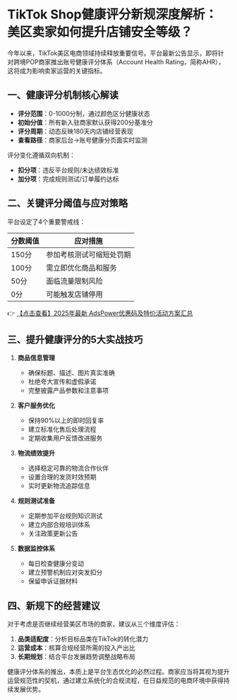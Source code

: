 # TikTok Shop健康评分新规深度解析：美区卖家如何提升店铺安全等级？

今年以来，TikTok美区电商领域持续释放重要信号。平台最新公告显示，即将针对跨境POP商家推出账号健康评分体系（Account Health Rating，简称AHR），这将成为影响卖家运营的关键指标。

## 一、健康评分机制核心解读

- **评分范围**：0-1000分制，通过颜色区分健康状态
- **初始分值**：所有新入驻商家默认获得200分基准分
- **评分周期**：动态反映180天内店铺经营表现
- **查看路径**：商家后台→账号健康分页面实时监测

评分变化遵循双向机制：
- **扣分项**：违反平台规则/未达绩效标准
- **加分项**：完成规则测试/订单履约达标

## 二、关键评分阈值与应对策略

平台设定了4个重要警戒线：

| 分数阈值 | 应对措施 |
|---------|---------|
| 150分   | 参加考核测试可缩短处罚期 |
| 100分   | 需立即优化商品和服务 |
| 50分    | 面临流量限制风险 |
| 0分     | 可能触发店铺停用 |

👉 [【点击查看】2025年最新 AdsPower优惠码及特价活动方案汇总](https://bit.ly/adspower_free)

## 三、提升健康评分的5大实战技巧

1. **商品信息管理**
   - 确保标题、描述、图片真实准确
   - 杜绝夸大宣传和虚假承诺
   - 完整披露产品参数和注意事项

2. **客户服务优化**
   - 保持90%以上的即时回复率
   - 建立标准化售后处理流程
   - 定期收集用户反馈改进服务

3. **物流绩效提升**
   - 选择稳定可靠的物流合作伙伴
   - 设置合理的发货时效预期
   - 实时更新物流追踪信息

4. **规则测试准备**
   - 定期参加平台规则知识测试
   - 建立内部合规培训体系
   - 关注政策更新公告

5. **数据监控体系**
   - 每日检查健康分变动
   - 建立预警机制应对突发扣分
   - 保留申诉证据材料

## 四、新规下的经营建议

对于考虑是否继续经营美区市场的商家，建议从三个维度评估：

1. **品类适配度**：分析目标品类在TikTok的转化潜力
2. **运营成本**：核算合规经营所需的投入产出比
3. **长期规划**：结合平台发展趋势调整战略布局

健康评分体系的推出，本质上是平台生态优化的必然过程。商家应当将其视为提升运营规范性的契机，通过建立系统化的合规流程，在日益规范的电商环境中获得持续发展优势。